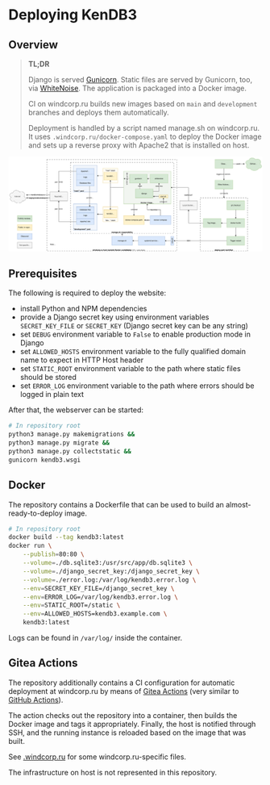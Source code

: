 # Deploying KenDB3

## Overview

> **TL;DR**
>
> Django is served [Gunicorn](https://gunicorn.org/). Static files are served by Gunicorn, too,
via [WhiteNoise](https://whitenoise.readthedocs.io/en/latest/). The application is packaged into a Docker image.
>
> CI on windcorp.ru builds new images based on `main` and `development` branches and deploys them automatically.
>
> Deployment is handled by a script named manage.sh on windcorp.ru. It uses `.windcorp.ru/docker-compose.yaml` to deploy the Docker image and sets up a reverse proxy with Apache2 that is installed on host.

![Overview diagram of KenDB3 deployment on windcorp.ru](deployment-overview.drawio.svg)

## Prerequisites

The following is required to deploy the website:
- install Python and NPM dependencies
- provide a Django secret key using environment variables `SECRET_KEY_FILE` or `SECRET_KEY` (Django secret key can be any string)
- set `DEBUG` environment variable to `False` to enable production mode in Django
- set `ALLOWED_HOSTS` environment variable to the fully qualified domain name to expect in HTTP Host header
- set `STATIC_ROOT` environment variable to the path where static files should be stored
- set `ERROR_LOG` environment variable to the path where errors should be logged in plain text

After that, the webserver can be started:
```bash
# In repository root
python3 manage.py makemigrations &&
python3 manage.py migrate &&
python3 manage.py collectstatic &&
gunicorn kendb3.wsgi
```

## Docker

The repository contains a Dockerfile that can be used to build an almost-ready-to-deploy image.

```bash
# In repository root
docker build --tag kendb3:latest
docker run \
    --publish=80:80 \
    --volume=./db.sqlite3:/usr/src/app/db.sqlite3 \
    --volume=./django_secret_key:/django_secret_key \
    --volume=./error.log:/var/log/kendb3.error.log \
    --env=SECRET_KEY_FILE=/django_secret_key \
    --env=ERROR_LOG=/var/log/kendb3.error.log \
    --env=STATIC_ROOT=/static \
    --env=ALLOWED_HOSTS=kendb3.example.com \
    kendb3:latest
```

Logs can be found in `/var/log/` inside the container.

## Gitea Actions

The repository additionally contains a CI configuration for automatic deployment at windcorp.ru by means of [Gitea Actions](https://docs.gitea.com/usage/actions/overview) (very similar to [GitHub Actions](https://github.com/features/actions)).

The action checks out the repository into a container, then builds the Docker image and tags it appropriately. Finally, the host is notified through SSH, and the running instance is reloaded based on the image that was built.

See [.windcorp.ru](../.windcorp.ru) for some windcorp.ru-specific files.

The infrastructure on host is not represented in this repository.
